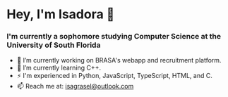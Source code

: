 # Hey, I'm Isadora 👋
### I'm currently a sophomore studying Computer Science at the University of South Florida
- 🔭 I’m currently working on BRASA's webapp and recruitment platform.
- 🌱 I’m currently learning C++.
- ⚡️ I'm experienced in Python, JavaScript, TypeScript, HTML, and C.
- 📫 Reach me at: isagrasel@outlook.com

<!--
**isadoragrasel/isadoragrasel** is a ✨ _special_ ✨ repository because its `README.md` (this file) appears on your GitHub profile.

Here are some ideas to get you started:

- 🔭 I’m currently working on ...
- 🌱 I’m currently learning ...
- 👯 I’m looking to collaborate on ...
- 🤔 I’m looking for help with ...
- 💬 Ask me about ...
- 📫 How to reach me: ...
- 😄 Pronouns: ...
- ⚡ Fun fact: ...
-->
